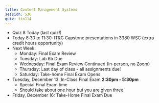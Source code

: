 ```yaml
---
title: Content Management Systems
session: S36
quiz: tin114
---
```


* Quiz 8 Today (last quiz!)
* Today 8:30 to 11:30: IT&C Capstone presentations in 3380 WSC (extra credit hours opportunity)
* Next Week:
    * Monday: Final Exam Review
    * Tuesday: Lab 6b Due
    * Wednesday: Final Exam Review Continued (In-person, no Zoom)
    * Thursday: Last day of class - all assignments due!
    * Saturday: Take-home Final Exam Opens
* Tuesday, December 13: In-Class Final Exam **2:30pm - 5:30pm**
    * Special Final Exam time
    * Should take about one hour but you are given three.
* Friday, December 16: Take-Home Final Exam Due
